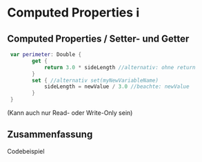 # Computed Properties ℹ️

## Computed Properties / Setter- und Getter

```swift
 var perimeter: Double {
        get {
            return 3.0 * sideLength //alternativ: ohne return
        }
        set { //alternativ set(myNewVariableName)
            sideLength = newValue / 3.0 //beachte: newValue
        }
 }
```
(Kann auch nur Read- oder Write-Only sein)

## Zusammenfassung
Codebeispiel
